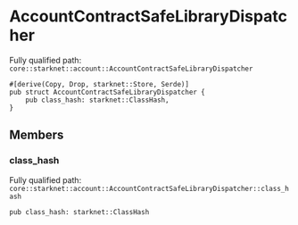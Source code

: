 # AccountContractSafeLibraryDispatcher

Fully qualified path: `core::starknet::account::AccountContractSafeLibraryDispatcher`

<pre><code class="language-rust">#[derive(Copy, Drop, starknet::Store, Serde)]
pub struct AccountContractSafeLibraryDispatcher {
    pub class_hash: starknet::ClassHash,
}</code></pre>

## Members

### class_hash

Fully qualified path: `core::starknet::account::AccountContractSafeLibraryDispatcher::class_hash`

<pre><code class="language-rust">pub class_hash: starknet::ClassHash</code></pre>


